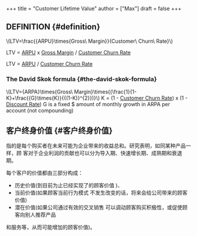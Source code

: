 +++
title = "Customer Lifetime Value"
author = ["Max"]
draft = false
+++

## DEFINITION {#definition}

\\(LTV=\frac{{ARPU}\times{Gross\ Margin}}{Customer\ Churn\ Rate}\\)

LTV = [ARPU](20210729003208-average_revenue_per_account.md) x [Gross Margin](20210729011241-gross_margin.md) / [Customer Churn Rate](churn-rate.md)

LTV = [ARPU](20210729003208-average_revenue_per_account.md) / [Customer Churn Rate](churn-rate.md)


### The David Skok formula {#the-david-skok-formula}

\\(LTV={ARPA}\times{Gross\ Margin}\times{(\frac{1}{1-K}+\frac{{G}\times{K}}{{(1-K)}^{2}})}\\)
K = (1 - [Customer Churn Rate](churn-rate.md)) x (1 - [Discount Rate](20210311233019-discount_rate.md))
G is a fixed $ amount of monthly growth in ARPA per account (not compounding)


## 客户终身价值 {#客户终身价值}

指的是每个购买者在未来可能为企业带来的收益总和。研究表明，如同某种产品一样，顾
客对于企业利润的贡献也可以分为导入期、快速增长期、成熟期和衰退期。

每个客户的价值都由三部分构成：

-   历史价值(到目前为止已经实现了的顾客价值 )、
-   当前价值(如果顾客当前行为模式 不发生改变的话，将来会给公司带来的顾客价值)
-   潜在价值(如果公司通过有效的交叉销售 可以调动顾客购买积极性，或促使顾客向别人推荐产品

和服务等，从而可能增加的顾客价值)。
